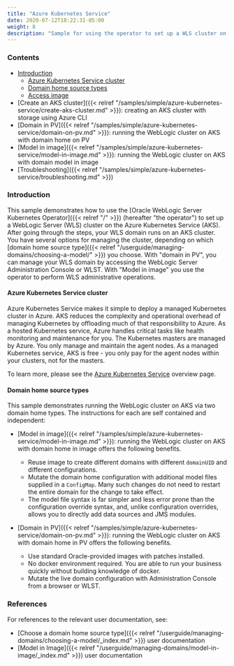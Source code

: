 ```yaml
---
title: "Azure Kubernetes Service"
date: 2020-07-12T18:22:31-05:00
weight: 8
description: "Sample for using the operator to set up a WLS cluster on the Azure Kubernetes Service."
---
```



### Contents

   - [Introduction](#introduction)
     - [Azure Kubernetes Service cluster](#azure-kubernetes-service-cluster)
     - [Domain home source types](#domain-home-source-types)
     - [Access image](#access-images)
   - [Create an AKS cluster]({{< relref "/samples/simple/azure-kubernetes-service/create-aks-cluster.md" >}}): creating an AKS cluster with storage using Azure CLI
   - [Domain in PV]({{< relref "/samples/simple/azure-kubernetes-service/domain-on-pv.md" >}}): running the WebLogic cluster on AKS with domain home on PV
   - [Model in image]({{< relref "/samples/simple/azure-kubernetes-service/model-in-image.md" >}}): running the WebLogic cluster on AKS with domain model in image
   - [Troubleshooting]({{< relref "/samples/simple/azure-kubernetes-service/troubleshooting.md" >}})


### Introduction

This sample demonstrates how to use the [Oracle WebLogic Server Kubernetes Operator]({{< relref "/" >}}) (hereafter "the operator") to set up a WebLogic Server (WLS) cluster on the Azure Kubernetes Service (AKS). After going through the steps, your WLS domain runs on an AKS cluster.  You have several options for managing the cluster, depending on which [domain home source type]({{< relref "/userguide/managing-domains/choosing-a-model/" >}}) you choose.  With "domain in PV", you can manage your WLS domain by accessing the WebLogic Server Administration Console or WLST.  With "Model in image" you use the operator to perform WLS administrative operations.

#### Azure Kubernetes Service cluster

Azure Kubernetes Service makes it simple to deploy a managed Kubernetes cluster in Azure. AKS reduces the complexity and operational overhead of managing Kubernetes by offloading much of that responsibility to Azure. As a hosted Kubernetes service, Azure handles critical tasks like health monitoring and maintenance for you. The Kubernetes masters are managed by Azure. You only manage and maintain the agent nodes. As a managed Kubernetes service, AKS is free - you only pay for the agent nodes within your clusters, not for the masters.

To learn more, please see the [Azure Kubernetes Service](https://docs.microsoft.com/azure/aks/) overview page.

#### Domain home source types

This sample demonstrates running the WebLogic cluster on AKS via two domain home types. The instructions for each are self contained and independent:

- [Model in image]({{< relref "/samples/simple/azure-kubernetes-service/model-in-image.md" >}}): running the WebLogic cluster on AKS with domain home in image offers the following benefits.

   - Reuse image to create different domains with different `domainUID` and different configurations.
   - Mutate the domain home configuration with additional model files supplied in a `ConfigMap`.  Many such changes do not need to restart the entire domain for the change to take effect.
   - The model file syntax is far simpler and less error prone than the configuration override syntax, and, unlike configuration overrides, allows you to directly add data sources and JMS modules.

- [Domain in PV]({{< relref "/samples/simple/azure-kubernetes-service/domain-on-pv.md" >}}): running the WebLogic cluster on AKS with domain home in PV offers the following benefits.

   - Use standard Oracle-provided images with patches installed.
   - No docker environment required. You are able to run your business quickly without building knowledge of docker.
   - Mutate the live domain configuration with Administration Console from a browser or WLST.

### References

For references to the relevant user documentation, see:
 - [Choose a domain home source type]({{< relref "/userguide/managing-domains/choosing-a-model/_index.md" >}}) user documentation
 - [Model in Image]({{< relref "/userguide/managing-domains/model-in-image/_index.md" >}}) user documentation
